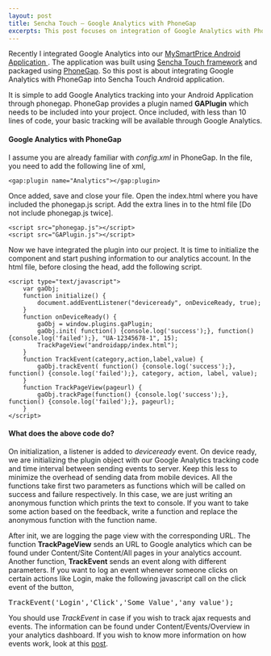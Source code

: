 ```yaml
---
layout: post
title: Sencha Touch – Google Analytics with PhoneGap
excerpts: This post focuses on integration of Google Analytics with PhoneGap into Sencha Touch android Application using plugin GAPlugin along with code snippets.
---
```

Recently I integrated Google Analytics into our [MySmartPrice Android Application ](https://play.google.com/store/apps/details?id=com.MySmartPrice.MySmartPrice "MySmartPrice Android APP"). The application was built using [Sencha Touch framework](http://www.sencha.com/products/touch "Sencha Touch") and packaged using [PhoneGap](https://build.phonegap.com/ "PhoneGap"). So this post is about integrating Google Analytics with PhoneGap into Sencha Touch Android application. 

It is simple to add Google Analytics tracking into your Android Application through phonegap. PhoneGap provides a plugin named **GAPlugin** which needs to be included into your project. Once included, with less than 10 lines of code, your basic tracking will be available through Google Analytics.

#### Google Analytics with PhoneGap

I assume you are already familiar with _config.xml_ in PhoneGap. In the file, you need to add the following line of xml,

    <gap:plugin name="Analytics"></gap:plugin>

Once added, save and close your file. Open the index.html where you have included the phonegap.js script. Add the extra lines in to the html file [Do not include phonegap.js twice].

    <script src="phonegap.js"></script>
    <script src="GAPlugin.js"></script>

Now we have integrated the plugin into our project. It is time to initialize the component and start pushing information to our analytics account. In the html file, before closing the head, add the following script.

    <script type="text/javascript">
        var gaObj;
        function initialize() {
            document.addEventListener("deviceready", onDeviceReady, true);
        }
        function onDeviceReady() {
            gaObj = window.plugins.gaPlugin;
            gaObj.init( function() {console.log('success');}, function() {console.log('failed');}, "UA-12345678-1", 15);
            TrackPageView("androidapp/index.html");
        }
        function TrackEvent(category,action,label,value) {
            gaObj.trackEvent( function() {console.log('success');}, function() {console.log('failed');}, category, action, label, value);
        }
        function TrackPageView(pageurl) {
            gaObj.trackPage(function() {console.log('success');}, function() {console.log('failed');}, pageurl);
        }
    </script>

#### What does the above code do?

On initialization, a listener is added to _deviceready_ event. On device ready, we are initializing the plugin object with our Google Analytics tracking code and time interval between sending events to server. Keep this less to minimize the overhead of sending data from mobile devices. All the functions take first two parameters as functions which will be called on success and failure respectively. In this case, we are just writing an anonymous function which prints the text to console. If you want to take some action based on the feedback, write a function and replace the anonymous function with the function name.

After init, we are logging the page view with the corresponding URL. The function **TrackPageView** sends an URL to Google analytics which can be found under Content/Site Content/All pages in your analytics account. Another function, **TrackEvent** sends an event along with different parameters. If you want to log an event whenever someone clicks on certain actions like Login, make the following javascript call on the click event of the button,

<pre lang="javascript">TrackEvent('Login','Click','Some Value','any value');</pre>

You should use _TrackEvent_ in case if you wish to track ajax requests and events. The information can be found under Content/Events/Overview in your analytics dashboard. If you wish to know more information on how events work, look at this [post](http://www.arunchinnachamy.com/google-analytics-track-ajax-requests/ "Google Analytics: Track Ajax Requests and Javascript"). 
